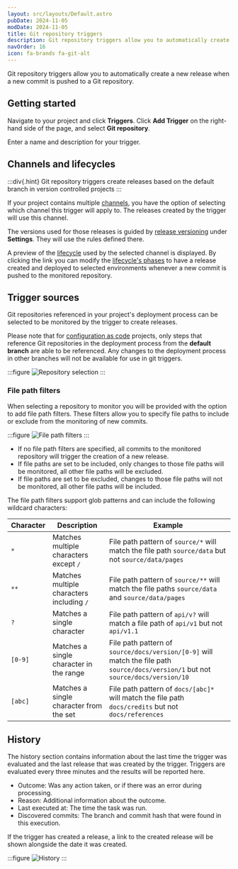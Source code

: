 ```yaml
---
layout: src/layouts/Default.astro
pubDate: 2024-11-05
modDate: 2024-11-05
title: Git repository triggers
description: Git repository triggers allow you to automatically create a new release when a new commit is pushed to a Git repository.
navOrder: 16
icon: fa-brands fa-git-alt
---
```


Git repository triggers allow you to automatically create a new release when a new commit is pushed to a Git repository.

## Getting started

Navigate to your project and click **Triggers**. Click **Add Trigger** on the right-hand side of the page, and select **Git repository**.

Enter a name and description for your trigger.

## Channels and lifecycles

:::div{.hint}
Git repository triggers create releases based on the default branch in version controlled projects
:::

If your project contains multiple [channels](/docs/releases/channels), you have the option of selecting which channel this trigger will apply to. The releases created by the trigger will use this channel.

The versions used for those releases is guided by [release versioning](/docs/releases/release-versioning) under **Settings**. They will use the rules defined there.

A preview of the [lifecycle](/docs/releases/lifecycles) used by the selected channel is displayed. By clicking the link you can modify the [lifecycle's phases](/docs/releases/lifecycles/#Lifecycles-LifecyclePhases) to have a release created and deployed to selected environments whenever a new commit is pushed to the monitored repository.

## Trigger sources

Git repositories referenced in your project's deployment process can be selected to be monitored by the trigger to create releases.

Please note that for [configuration as code](/docs/projects/version-control/config-as-code-reference) projects, only steps that reference Git repositories in the deployment process from the **default branch** are able to be referenced. Any changes to the deployment process in other branches will not be available for use in git triggers.

:::figure
![Repository selection](/docs/img/projects/project-triggers/images/git-triggers/git-triggers-repository-selection.png)
:::

### File path filters

When selecting a repository to monitor you will be provided with the option to add file path filters. These filters allow you to specify file paths to include or exclude from the monitoring of new commits.

:::figure
![File path filters](/docs/img/projects/project-triggers/images/git-triggers/git-triggers-file-path-filters.png)
:::

- If no file path filters are specified, all commits to the monitored repository will trigger the creation of a new release. 
- If file paths are set to be included, only changes to those file paths will be monitored, all other file paths will be excluded.
- If file paths are set to be excluded, changes to those file paths will not be monitored, all other file paths will be included.

The file path filters support glob patterns and can include the following wildcard characters:

| **Character** | **Description**                           | **Example**                                                                                                                        |
|---------------|-------------------------------------------|------------------------------------------------------------------------------------------------------------------------------------|
| `*`           | Matches multiple characters except `/`    | File path pattern of `source/*` will match the file path `source/data` but not `source/data/pages`                                 |
| `**`          | Matches multiple characters including `/` | File path pattern of `source/**` will match the file paths `source/data` and `source/data/pages`                                   |
| `?`           | Matches a single character                | File path pattern of `api/v?` will match a file path of `api/v1` but not `api/v1.1`                                                |
| `[0-9]`       | Matches a single character in the range   | File path pattern of `source/docs/version/[0-9]` will match the file path `source/docs/version/1` but not `source/docs/version/10` |
| `[abc]`       | Matches a single character from the set   | File path pattern of `docs/[abc]*` will match the file path `docs/credits` but not `docs/references`                               |

## History

The history section contains information about the last time the trigger was evaluated and the last release that was created by the trigger. Triggers are evaluated every three minutes and the results will be reported here.

- Outcome: Was any action taken, or if there was an error during processing.
- Reason: Additional information about the outcome.
- Last executed at: The time the task was run.
- Discovered commits: The branch and commit hash that were found in this execution.

If the trigger has created a release, a link to the created release will be shown alongside the date it was created.

:::figure
![History](/docs/img/projects/project-triggers/images/git-triggers/git-triggers-history.png)
:::
